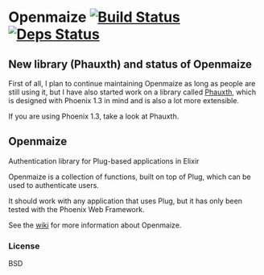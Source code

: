 # Openmaize [![Build Status](https://travis-ci.org/riverrun/openmaize.svg?branch=master)](https://travis-ci.org/riverrun/openmaize) [![Deps Status](https://beta.hexfaktor.org/badge/all/github/riverrun/openmaize.svg)](https://beta.hexfaktor.org/github/riverrun/openmaize)

## New library (Phauxth) and status of Openmaize

First of all, I plan to continue maintaining Openmaize as long as people
are still using it, but I have also started work on a library called
[Phauxth](https://github.com/riverrun/phauxth), which is designed
with Phoenix 1.3 in mind and is also a lot more extensible.

If you are using Phoenix 1.3, take a look at Phauxth.

## Openmaize

Authentication library for Plug-based applications in Elixir

Openmaize is a collection of functions, built on top of Plug, which
can be used to authenticate users.

It should work with any application that uses Plug, but it has only been
tested with the Phoenix Web Framework.

See the [wiki](https://github.com/riverrun/openmaize/wiki) for more
information about Openmaize.

### License

BSD
